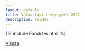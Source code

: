 ```yaml
---
layout: default
title: Választási névjegyzék 2022
description: Földes
---
```


{% include Fooxldes.html %}

[Vissza](./)